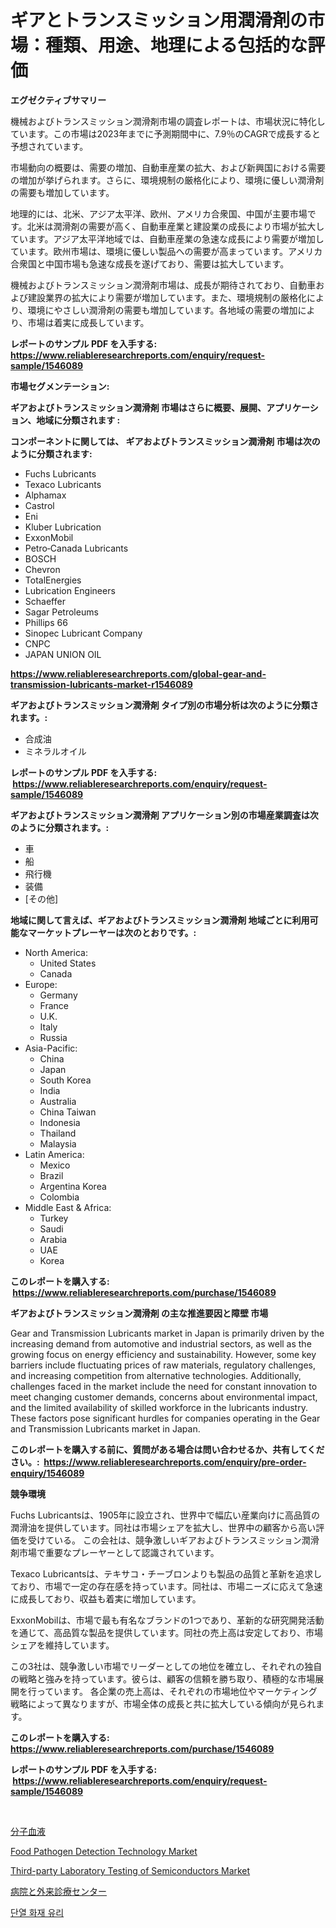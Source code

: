 <p><h1>ギアとトランスミッション用潤滑剤の市場：種類、用途、地理による包括的な評価</h1></p><p><strong>エグゼクティブサマリー</strong></p>
<p><p>機械およびトランスミッション潤滑剤市場の調査レポートは、市場状況に特化しています。この市場は2023年までに予測期間中に、7.9％のCAGRで成長すると予想されています。</p><p>市場動向の概要は、需要の増加、自動車産業の拡大、および新興国における需要の増加が挙げられます。さらに、環境規制の厳格化により、環境に優しい潤滑剤の需要も増加しています。</p><p>地理的には、北米、アジア太平洋、欧州、アメリカ合衆国、中国が主要市場です。北米は潤滑剤の需要が高く、自動車産業と建設業の成長により市場が拡大しています。アジア太平洋地域では、自動車産業の急速な成長により需要が増加しています。欧州市場は、環境に優しい製品への需要が高まっています。アメリカ合衆国と中国市場も急速な成長を遂げており、需要は拡大しています。</p><p>機械およびトランスミッション潤滑剤市場は、成長が期待されており、自動車および建設業界の拡大により需要が増加しています。また、環境規制の厳格化により、環境にやさしい潤滑剤の需要も増加しています。各地域の需要の増加により、市場は着実に成長しています。</p></p>
<p><strong>レポートのサンプル PDF を入手する: <a href="https://www.reliableresearchreports.com/enquiry/request-sample/1546089">https://www.reliableresearchreports.com/enquiry/request-sample/1546089</a></strong></p>
<p><strong>市場セグメンテーション:</strong></p>
<p><strong> ギアおよびトランスミッション潤滑剤 市場はさらに概要、展開、アプリケーション、地域に分類されます :</strong></p>
<p><strong>コンポーネントに関しては、 ギアおよびトランスミッション潤滑剤 市場は次のように分類されます: &nbsp;</strong></p>
<p><ul><li>Fuchs Lubricants</li><li>Texaco Lubricants</li><li>Alphamax</li><li>Castrol</li><li>Eni</li><li>Kluber Lubrication</li><li>ExxonMobil</li><li>Petro‐Canada Lubricants</li><li>BOSCH</li><li>Chevron</li><li>TotalEnergies</li><li>Lubrication Engineers</li><li>Schaeffer</li><li>Sagar Petroleums</li><li>Phillips 66</li><li>Sinopec Lubricant Company</li><li>CNPC</li><li>JAPAN UNION OIL</li></ul></p>
<p><strong><a href="https://www.reliableresearchreports.com/global-gear-and-transmission-lubricants-market-r1546089">https://www.reliableresearchreports.com/global-gear-and-transmission-lubricants-market-r1546089</a></strong></p>
<p><strong> ギアおよびトランスミッション潤滑剤 タイプ別の市場分析は次のように分類されます。:</strong></p>
<p><ul><li>合成油</li><li>ミネラルオイル</li></ul></p>
<p><strong>レポートのサンプル PDF を入手する: &nbsp;<a href="https://www.reliableresearchreports.com/enquiry/request-sample/1546089">https://www.reliableresearchreports.com/enquiry/request-sample/1546089</a></strong></p>
<p><strong> ギアおよびトランスミッション潤滑剤 アプリケーション別の市場産業調査は次のように分類されます。:</strong></p>
<p><ul><li>車</li><li>船</li><li>飛行機</li><li>装備</li><li>[その他]</li></ul></p>
<p><strong>地域に関して言えば、ギアおよびトランスミッション潤滑剤 地域ごとに利用可能なマーケットプレーヤーは次のとおりです。:</strong></p>
<p><ul>
    <li>
        North America:
        <ul>
            <li>United States</li>
            <li>Canada</li>
        </ul>
    </li>
    <li>
        Europe:
        <ul>
            <li>Germany</li>
            <li>France</li>
            <li>U.K.</li>
            <li>Italy</li>
            <li>Russia</li>
        </ul>
    </li>
    <li>
        Asia-Pacific:
        <ul>
            <li>China</li>
            <li>Japan</li>
            <li>South Korea</li>
            <li>India</li>
            <li>Australia</li>
            <li>China Taiwan</li>
            <li>Indonesia</li>
            <li>Thailand</li>
            <li>Malaysia</li>
        </ul>
    </li>
    <li>
        Latin America:
        <ul>
            <li>Mexico</li>
            <li>Brazil</li>
            <li>Argentina Korea</li>
            <li>Colombia</li>
        </ul>
    </li>
    <li>
        Middle East & Africa:
        <ul>
            <li>Turkey</li>
            <li>Saudi</li>
            <li>Arabia</li>
            <li>UAE</li>
            <li>Korea</li>
        </ul>
    </li>
    </ul></p>
<p><strong>このレポートを購入する: &nbsp;<a href="https://www.reliableresearchreports.com/purchase/1546089">https://www.reliableresearchreports.com/purchase/1546089</a></strong></p>
<p><strong>ギアおよびトランスミッション潤滑剤 の主な推進要因と障壁 市場</strong></p>
<p><p>Gear and Transmission Lubricants market in Japan is primarily driven by the increasing demand from automotive and industrial sectors, as well as the growing focus on energy efficiency and sustainability. However, some key barriers include fluctuating prices of raw materials, regulatory challenges, and increasing competition from alternative technologies. Additionally, challenges faced in the market include the need for constant innovation to meet changing customer demands, concerns about environmental impact, and the limited availability of skilled workforce in the lubricants industry. These factors pose significant hurdles for companies operating in the Gear and Transmission Lubricants market in Japan.</p></p>
<p><strong>このレポートを購入する前に、質問がある場合は問い合わせるか、共有してください。:&nbsp; <a href="https://www.reliableresearchreports.com/enquiry/pre-order-enquiry/1546089">https://www.reliableresearchreports.com/enquiry/pre-order-enquiry/1546089</a></strong></p>
<p><strong>競争環境</strong></p>
<p><p>Fuchs Lubricantsは、1905年に設立され、世界中で幅広い産業向けに高品質の潤滑油を提供しています。同社は市場シェアを拡大し、世界中の顧客から高い評価を受けている。 この会社は、競争激しいギアおよびトランスミッション潤滑剤市場で重要なプレーヤーとして認識されています。</p><p>Texaco Lubricantsは、テキサコ・チーブロンよりも製品の品質と革新を追求しており、市場で一定の存在感を持っています。同社は、市場ニーズに応えて急速に成長しており、収益も着実に増加しています。</p><p>ExxonMobilは、市場で最も有名なブランドの1つであり、革新的な研究開発活動を通じて、高品質な製品を提供しています。同社の売上高は安定しており、市場シェアを維持しています。</p><p>この3社は、競争激しい市場でリーダーとしての地位を確立し、それぞれの独自の戦略と強みを持っています。彼らは、顧客の信頼を勝ち取り、積極的な市場展開を行っています。 各企業の売上高は、それぞれの市場地位やマーケティング戦略によって異なりますが、市場全体の成長と共に拡大している傾向が見られます。</p></p>
<p><strong>このレポートを購入する: &nbsp; <a href="https://www.reliableresearchreports.com/purchase/1546089">https://www.reliableresearchreports.com/purchase/1546089</a></strong></p>
<p><strong>レポートのサンプル PDF を入手する: &nbsp;<a href="https://www.reliableresearchreports.com/enquiry/request-sample/1546089">https://www.reliableresearchreports.com/enquiry/request-sample/1546089</a></strong><strong></strong></p>
<p>&nbsp;</p>
<p><p><a href="https://github.com/DudleyFerry/Market-Research-Report-List-1/blob/main/443093891567.md">分子血液</a></p><p><a href="https://github.com/ashepherd82/Market-Research-Report-List-4/blob/main/food-pathogen-detection-technology-market.md">Food Pathogen Detection Technology Market</a></p><p><a href="https://github.com/irfadac/Market-Research-Report-List-3/blob/main/third-party-laboratory-testing-of-semiconductors-market.md">Third-party Laboratory Testing of Semiconductors Market</a></p><p><a href="https://github.com/DemarcusKuhlman/Market-Research-Report-List-1/blob/main/425439291566.md">病院と外来診療センター</a></p><p><a href="https://github.com/TrevorKruvalis5678/Market-Research-Report-List-1/blob/main/290114983687.md">단열 화재 유리</a></p></p>